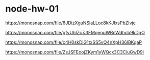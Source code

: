 # node-hw-01

https://monosnap.com/file/6JDizXguNSiaLLoc8kKJlxsPbZIvje

https://monosnap.com/file/gfvUhIZc7JtFMqepuWBnWdhcb9kDgO

https://monosnap.com/file/c4H0skDiG1txSS5vQ4nXpH36lBKqaP

https://monosnap.com/file/ZsJSFEoojZKym1yWQcx3C3CiuGwD9i
